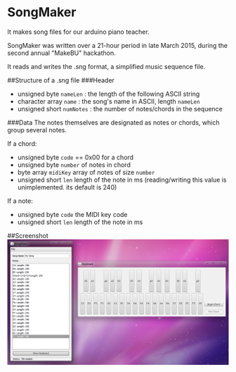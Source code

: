# SongMaker
It makes song files for our arduino piano teacher.

SongMaker was written over a 21-hour period in late March 2015, during the second annual "MakeBU" hackathon.

It reads and writes the .sng format, a simplified music sequence file.

##Structure of a .sng file
###Header
* unsigned byte `nameLen` : the length of the following ASCII string
* character array `name` : the song's name in ASCII, length `nameLen`
* unsigned short `numNotes` : the number of notes/chords in the sequence

###Data
The notes themselves are designated as notes or chords, which group several notes.

If a chord:
* unsigned byte `code` == 0x00 for a chord
* unsigned byte `number` of notes in chord
* byte array `midiKey` array of notes of size `number`
* unsigned short `len` length of the note in ms (reading/writing this value is unimplemented. its default is 240)

If a note:
* unsigned byte `code` the MIDI key code
* unsigned short `len` length of the note in ms

##Screenshot
<img src="https://raw.githubusercontent.com/maxton/SongMaker/master/screenshot.png"/>
  

